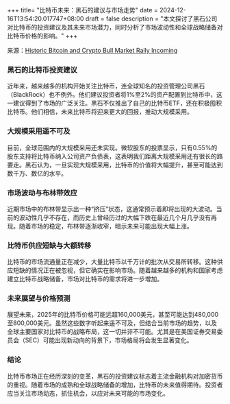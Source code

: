 +++
title= "比特币未来：黑石的建议与市场走势"
date = 2024-12-16T13:54:20.017747+08:00
draft = false
description = "本文探讨了黑石公司对比特币的投资建议及其未来市场潜力，同时分析了市场波动性和全球战略储备对比特币价格的影响。"
+++

来源：[Historic Bitcoin and Crypto Bull Market Rally Incoming](https://www.youtube.com/watch?v=AKZt3lqoccA)

### 黑石的比特币投资建议

近年来，越来越多的机构开始关注比特币，连全球知名的投资管理公司黑石（BlackRock）也不例外。他们建议投资者将1%至2%的资产配置到比特币中，这一建议得到了市场的广泛关注。黑石不仅推出了自己的比特币ETF，还在积极囤积比特币。他们相信，未来比特币将迎来更大的回报，推动大规模采用。

### 大规模采用遥不可及

目前，全球范围内的大规模采用还未实现。微软股东的投票显示，只有0.55%的股东支持将比特币纳入公司资产负债表，这表明我们距离大规模采用还有很长的路要走。黑石认为，一旦实现大规模采用，比特币的价值将大幅提升，甚至可能达到数千万、数亿的水平。

### 市场波动与布林带效应

近期市场中的布林带显示出一种“挤压”状态，这通常预示着即将出现的大波动。当前的波动性几乎不存在，而历史上曾经历过的大幅下跌在最近几个月几乎没有再现。随着市场的稳定，布林带逐渐收窄，暗示未来可能出现大幅上涨。

### 比特币供应短缺与大额转移

比特币的市场流通量正在减少，大量比特币以千万计的批次从交易所转移。这种供应短缺的情况正在被忽视，但它确实在影响市场。随着越来越多的机构和国家考虑建立比特币战略储备，市场对比特币的需求将进一步增加。

### 未来展望与价格预测

展望未来，2025年的比特币价格可能远超160,000美元，甚至可能达到480,000至800,000美元。虽然这些数字听起来遥不可及，但结合当前市场的趋势，以及全球主要国家对比特币的战略布局，这一切并非不可能。尤其是在美国证券交易委员会（SEC）可能出现新动向的背景下，市场格局将会发生显著变化。

### 结论

比特币市场正在经历深刻的变革，黑石的投资建议标志着主流金融机构对加密货币的重视。随着市场的成熟和全球战略储备的增加，比特币的未来值得期待。投资者应当关注市场动态，抓住机会，以应对未来可能的市场变化。
